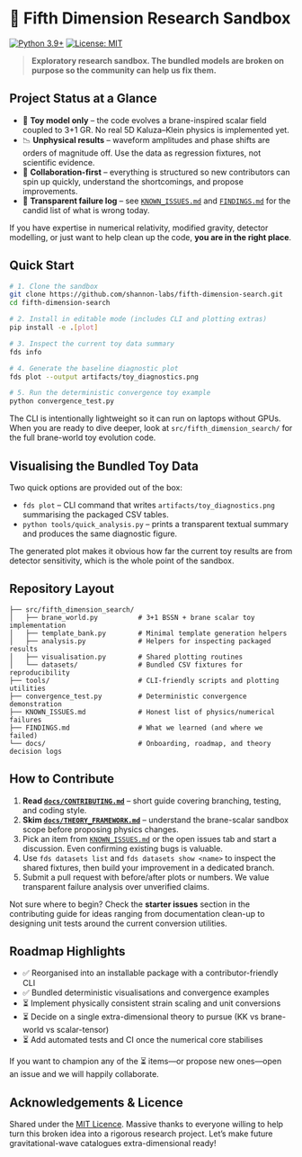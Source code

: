 # 🧪 Fifth Dimension Research Sandbox

[![Python 3.9+](https://img.shields.io/badge/python-3.9+-blue.svg)](https://www.python.org/downloads/)
[![License: MIT](https://img.shields.io/badge/License-MIT-yellow.svg)](LICENSE)

> **Exploratory research sandbox. The bundled models are broken on purpose so the community can help us fix them.**

## Project Status at a Glance

- 🔬 **Toy model only** – the code evolves a brane-inspired scalar field coupled to 3+1 GR. No real 5D Kaluza–Klein physics is implemented yet.
- 📉 **Unphysical results** – waveform amplitudes and phase shifts are orders of magnitude off. Use the data as regression fixtures, not scientific evidence.
- 🧠 **Collaboration-first** – everything is structured so new contributors can spin up quickly, understand the shortcomings, and propose improvements.
- 🔁 **Transparent failure log** – see [`KNOWN_ISSUES.md`](KNOWN_ISSUES.md) and [`FINDINGS.md`](FINDINGS.md) for the candid list of what is wrong today.

If you have expertise in numerical relativity, modified gravity, detector modelling, or just want to help clean up the code, **you are in the right place**.

## Quick Start

```bash
# 1. Clone the sandbox
git clone https://github.com/shannon-labs/fifth-dimension-search.git
cd fifth-dimension-search

# 2. Install in editable mode (includes CLI and plotting extras)
pip install -e .[plot]

# 3. Inspect the current toy data summary
fds info

# 4. Generate the baseline diagnostic plot
fds plot --output artifacts/toy_diagnostics.png

# 5. Run the deterministic convergence toy example
python convergence_test.py
```

The CLI is intentionally lightweight so it can run on laptops without GPUs. When you are ready to dive deeper, look at `src/fifth_dimension_search/` for the full brane-world toy evolution code.

## Visualising the Bundled Toy Data

Two quick options are provided out of the box:

- `fds plot` – CLI command that writes `artifacts/toy_diagnostics.png` summarising the packaged CSV tables.
- `python tools/quick_analysis.py` – prints a transparent textual summary and produces the same diagnostic figure.

The generated plot makes it obvious how far the current toy results are from detector sensitivity, which is the whole point of the sandbox.

## Repository Layout

```
├── src/fifth_dimension_search/
│   ├── brane_world.py          # 3+1 BSSN + brane scalar toy implementation
│   ├── template_bank.py        # Minimal template generation helpers
│   ├── analysis.py             # Helpers for inspecting packaged results
│   ├── visualisation.py        # Shared plotting routines
│   └── datasets/               # Bundled CSV fixtures for reproducibility
├── tools/                      # CLI-friendly scripts and plotting utilities
├── convergence_test.py         # Deterministic convergence demonstration
├── KNOWN_ISSUES.md             # Honest list of physics/numerical failures
├── FINDINGS.md                 # What we learned (and where we failed)
└── docs/                       # Onboarding, roadmap, and theory decision logs
```

## How to Contribute

1. **Read [`docs/CONTRIBUTING.md`](docs/CONTRIBUTING.md)** – short guide covering branching, testing, and coding style.
2. **Skim [`docs/THEORY_FRAMEWORK.md`](docs/THEORY_FRAMEWORK.md)** – understand the brane-scalar sandbox scope before proposing physics changes.
3. Pick an item from [`KNOWN_ISSUES.md`](KNOWN_ISSUES.md) or the open issues tab and start a discussion. Even confirming existing bugs is valuable.
4. Use `fds datasets list` and `fds datasets show <name>` to inspect the shared fixtures, then build your improvement in a dedicated branch.
5. Submit a pull request with before/after plots or numbers. We value transparent failure analysis over unverified claims.

Not sure where to begin? Check the **starter issues** section in the contributing guide for ideas ranging from documentation clean-up to designing unit tests around the current conversion utilities.

## Roadmap Highlights

- ✅ Reorganised into an installable package with a contributor-friendly CLI
- ✅ Bundled deterministic visualisations and convergence examples
- ⏳ Implement physically consistent strain scaling and unit conversions
- ⏳ Decide on a single extra-dimensional theory to pursue (KK vs brane-world vs scalar-tensor)
- ⏳ Add automated tests and CI once the numerical core stabilises

If you want to champion any of the ⏳ items—or propose new ones—open an issue and we will happily collaborate.

## Acknowledgements & Licence

Shared under the [MIT Licence](LICENSE). Massive thanks to everyone willing to help turn this broken idea into a rigorous research project. Let’s make future gravitational-wave catalogues extra-dimensional ready!
